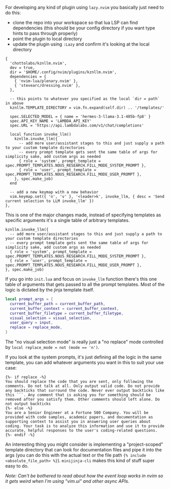 For developing any kind of plugin using `lazy.nvim` you basically just need to do this:
- clone the repo into your workspace so that lua LSP can find dependencies (this should be your config directory if you want type hints to pass through properly)
- point the plugin to local directory
- update the plugin using `:Lazy` and confirm it's looking at the local directory

```
{
  'chottolabs/kznllm.nvim',
  dev = true,
  dir = '$HOME/.config/nvim/plugins/kznllm.nvim',
  dependencies = {
    { 'nvim-lua/plenary.nvim' },
    { 'stevearc/dressing.nvim' },
  },
  
  -- this points to whatever you specified as the local `dir = path` in above
  kznllm.TEMPLATE_DIRECTORY = vim.fn.expand(self.dir) .. '/templates/'

  spec.SELECTED_MODEL = { name = 'hermes-3-llama-3.1-405b-fp8' }
  spec.API_KEY_NAME = 'LAMBDA_API_KEY'
  spec.URL = 'https://api.lambdalabs.com/v1/chat/completions'

  local function invoke_llm()
    kznllm.invoke_llm({
      -- add more user/assistant stages to this and just supply a path to your custom template directories
      -- every prompt template gets sent the same table of args for simplicity sake, add custom args as needed
      { role = 'system', prompt_template = spec.PROMPT_TEMPLATES.NOUS_RESEARCH.FILL_MODE_SYSTEM_PROMPT },
      { role = 'user', prompt_template = spec.PROMPT_TEMPLATES.NOUS_RESEARCH.FILL_MODE_USER_PROMPT },
    }, spec.make_job)
  end

  -- add a new keymap with a new behavior
  vim.keymap.set({ 'n', 'v' }, '<leader>k', invoke_llm, { desc = 'Send current selection to LLM invoke_llm' })
},
```

This is one of the major changes made, instead of specifying templates as specific arguments it's a single table of arbitrary templates.

```
kznllm.invoke_llm({
  -- add more user/assistant stages to this and just supply a path to your custom template directories
  -- every prompt template gets sent the same table of args for simplicity sake, add custom args as needed
  { role = 'system', prompt_template = spec.PROMPT_TEMPLATES.NOUS_RESEARCH.FILL_MODE_SYSTEM_PROMPT },
  { role = 'user', prompt_template = spec.PROMPT_TEMPLATES.NOUS_RESEARCH.FILL_MODE_USER_PROMPT },
}, spec.make_job)
```

If you go into `init.lua` and focus on `invoke_llm` function there's this one table of arguments that gets passed to all the prompt templates. Most of the logic is dictated by the jinja template itself.

```lua
local prompt_args = {
  current_buffer_path = current_buffer_path,
  current_buffer_context = current_buffer_context,
  current_buffer_filetype = current_buffer_filetype,
  visual_selection = visual_selection,
  user_query = input,
  replace = replace_mode,
}
```

The "no visual selection mode" is really just a "no replace" mode controlled by `local replace_mode = not (mode == 'n')`.

If you look at the system prompts, it's just defining all the logic in the same template, you can add whatever arguments you want in this to suit your use case:

```j2
{%- if replace -%}
You should replace the code that you are sent, only following the comments. Do not talk at all. Only output valid code. Do not provide any backticks that surround the code. Never ever output backticks like this ```. Any comment that is asking you for something should be removed after you satisfy them. Other comments should left alone. Do not output backticks
{%- else -%}
You are a Senior Engineer at a Fortune 500 Company. You will be provided with code samples, academic papers, and documentation as supporting context to assist you in answering user queries about coding. Your task is to analyze this information and use it to provide accurate, helpful responses to the user's coding-related questions.
{%- endif -%}
```

An interesting thing you might consider is implementing a "project-scoped" template directory that can look for documentation files and pipe it into the args (you can do this with the actual text or the file path `{% include <absolute_file_path> %}`). `minijinja-cli` makes this kind of stuff super easy to do.

_Note: Can't be bothered to read about how the event loop works in nvim so it gets weird when I'm using "vim.ui" and other async APIs._
